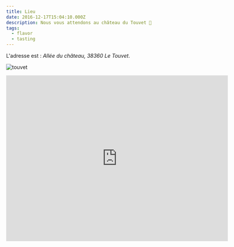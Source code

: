 ```yaml
---
title: Lieu
date: 2016-12-17T15:04:10.000Z
description: Nous vous attendons au château du Touvet 🏰
tags:
  - flavor
  - tasting
---
```

L'adresse est : _Allée du château, 38360 Le Touvet_.

![touvet](/img/tou.jpg "chateau du touvet")

<iframe src="https://www.google.com/maps/embed?pb=!1m14!1m8!1m3!1d11213.050544656364!2d5.946554!3d45.363695!3m2!1i1024!2i768!4f13.1!3m3!1m2!1s0x0%3A0xc1e5ceb93b4ff3aa!2sCh%C3%A2teau%20du%20Touvet!5e0!3m2!1sen!2sfr!4v1633532703609!5m2!1sen!2sfr" width="600" height="450" style="border:0;" allowfullscreen="" loading="lazy" class="text-center m-auto block"></iframe>